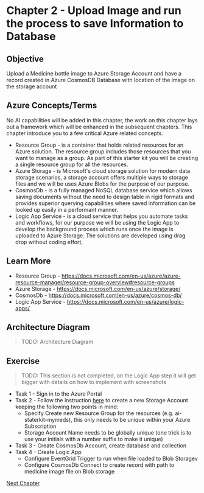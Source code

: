 # Chapter 2 - Upload Image and run the process to save Information to Database

## Objective
Upload a Medicine bottle image to Azure Storage Account and have a record created in Azure CosmosDB Database with location of the image on the storage account

## Azure Concepts/Terms 

No AI capabilities will be added in this chapter, the work on this chapter lays out a framework which will be enhanced in the subsequent chapters. This chapter introduce you to a few critical Azure related concepts.

* Resource Group - is a container that holds related resources for an Azure solution. The resource group includes those resources that you want to manage as a group. As part of this starter kit you will be creating a single resource group for all the resources.
* Azure Storage - is Microsoft's cloud storage solution for modern data storage scenarios, a storage account offers multiple ways to storage files and we will be uses Azure Blobs for the purpose of our purpose. 
* CosmosDb  - is a fully managed NoSQL database service which allows saving documents without the need to design table in rigid formats and provides superior querying capabilities where saved information can be looked up easily in a performant manner.
* Logic App Service - is a cloud service that helps you automate tasks and workflows, for our purpose we will be using the Logic App to develop the background process which runs once the image is uploaded to Azure Storage. The solutions are developed using drag drop without coding effort,


## Learn More
* Resource Group - <https://docs.microsoft.com/en-us/azure/azure-resource-manager/resource-group-overview#resource-groups>
* Azure Storage - <https://docs.microsoft.com/en-us/azure/storage/>
* CosmosDb - <https://docs.microsoft.com/en-us/azure/cosmos-db/>
* Logic App Service - <https://docs.microsoft.com/en-us/azure/logic-apps/>


## Architecture Diagram
> TODO: Architecture Diagram


## Exercise

> TODO: This section is not completed, on the Logic App step it will get bigger with details on how to implement with screenshots 

* Task 1 - Sign in to the Azure Portal
* Task 2 - Follow the instruction [here](https://docs.microsoft.com/en-us/azure/storage/common/storage-quickstart-create-account?toc=%2Fazure%2Fstorage%2Fblobs%2Ftoc.json%23create-a-storage-account&tabs=azure-portal#create-a-storage-account-1) to create a new Storage Account keeping the following two points in mind:
	* Specify Create new Resource Group for the resources (e.g. ai-staterkit-mymeds), this only needs to be unique within your Azure Subscription
	* Storage Account Name needs to be globally unique (one trick is to use your initials with a number suffix to make it unique)
* Task 3 - Create CosmosDb Account, create database and collection
* Task 4 - Create Logic App
	* Configure EventGrid Trigger to run when file loaded to Blob Storagev
	* Configure CosmosDb Connect to create record with path to medicine image file on Blob storage

[Next Chapter](./chatper2.md)